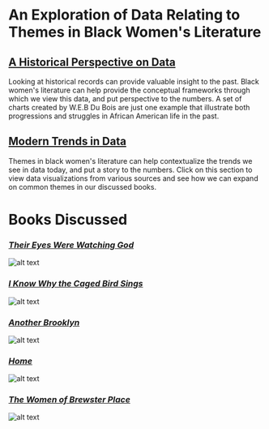 # **An Exploration of Data Relating to Themes in Black Women's Literature**
## [A Historical Perspective on Data](https://aazariaz.github.io/historical/)
Looking at historical records can provide valuable insight to the past.  Black women's literature can help provide the conceptual frameworks through which we view this data, and put perspective to the numbers.  A set of charts created by W.E.B Du Bois are just one example that illustrate both progressions and struggles in African American life in the past.

## [Modern Trends in Data](https://aazariaz.github.io/modern)
Themes in black women's literature can help contextualize the trends we see in data today, and put a story to the numbers.  Click on this section to view data visualizations from various sources and see how we can expand on common themes in our discussed books.

# **Books Discussed**

### [*Their Eyes Were Watching God*](https://aazariaz.github.io/theireyes)
![alt text](https://github.com/aazariaz/aazariaz.github.io/blob/master/watching%20god.jpg?raw=true)

### [*I Know Why the Caged Bird Sings*](https://aazariaz.github.io/cagedbird)
![alt text](https://github.com/aazariaz/aazariaz.github.io/blob/master/bird%20sings.jpg?raw=true)

### [*Another Brooklyn*](https://aazariaz.github.io/brooklyn)
![alt text](https://github.com/aazariaz/aazariaz.github.io/blob/master/brook.jpg?raw=true)

### [*Home*](https://aazariaz.github.io/home)
![alt text](https://github.com/aazariaz/aazariaz.github.io/blob/master/home.jpg?raw=true)

### [*The Women of Brewster Place*](https://aazariaz.github.io/brewster)
![alt text](https://github.com/aazariaz/aazariaz.github.io/blob/master/brewster.jpg?raw=true)
